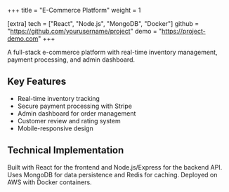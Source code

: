 +++
title = "E-Commerce Platform"
weight = 1

[extra]
tech = ["React", "Node.js", "MongoDB", "Docker"]
github = "https://github.com/yourusername/project"
demo = "https://project-demo.com"
+++

A full-stack e-commerce platform with real-time inventory management, payment processing, and admin dashboard.

<!-- more -->

## Key Features
- Real-time inventory tracking
- Secure payment processing with Stripe
- Admin dashboard for order management
- Customer review and rating system
- Mobile-responsive design

## Technical Implementation
Built with React for the frontend and Node.js/Express for the backend API. Uses MongoDB for data persistence and Redis for caching. Deployed on AWS with Docker containers.